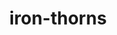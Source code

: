 ---
id: 995
title: iron-thorns
types: [rock,electric]
image: https://raw.githubusercontent.com/PokeAPI/sprites/master/sprites/pokemon/995.png
---
